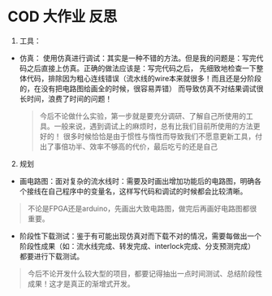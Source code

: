 # COD 大作业 反思
1. 工具：
+ 仿真： 使用仿真进行调试：其实是一种不错的方法。但是我的问题是：写完代码之后直接上仿真。正确的做法应该是：写完代码之后，
先细致地检查一下整体代码，排除因为粗心连线错误（流水线的wire本来就很多！而且还是分阶段的，在没有把电路图给画全的时候，很容易弄错）
而导致仿真不对结果调试很长时间，浪费了时间的问题！
  > 今后不论做什么实验，第一步就是要充分调研、了解自己所使用的工具。一般来说，遇到调试上的麻烦时，总有比我们目前所使用的方法更好的！
  > 很多时候恰恰是由于惯性与惰性而导致我们不愿意更新工具，付出了事倍功半、效率不够高的代价，最后吃亏的还是自己
  
2. 规划
+ 画电路图：面对复杂的流水线时：需要及时画出增加功能后的电路图，明确各个接线在自己程序中的变量名，这样写代码和调试的时候都会比较清晰。
> 不论是FPGA还是arduino，先画出大致电路图，做完后再画好电路图都很重要。
+ 阶段性下载测试：鉴于有可能出现仿真对而下载不对的情况，需要每做出一个阶段性成果（如：流水线完成、转发完成、interlock完成、分支预测完成）
都要进行下载测试。
> 今后不论开发什么较大型的项目，都要记得抽出一点时间测试、总结阶段性成果！这才是真正的渐增式开发。
